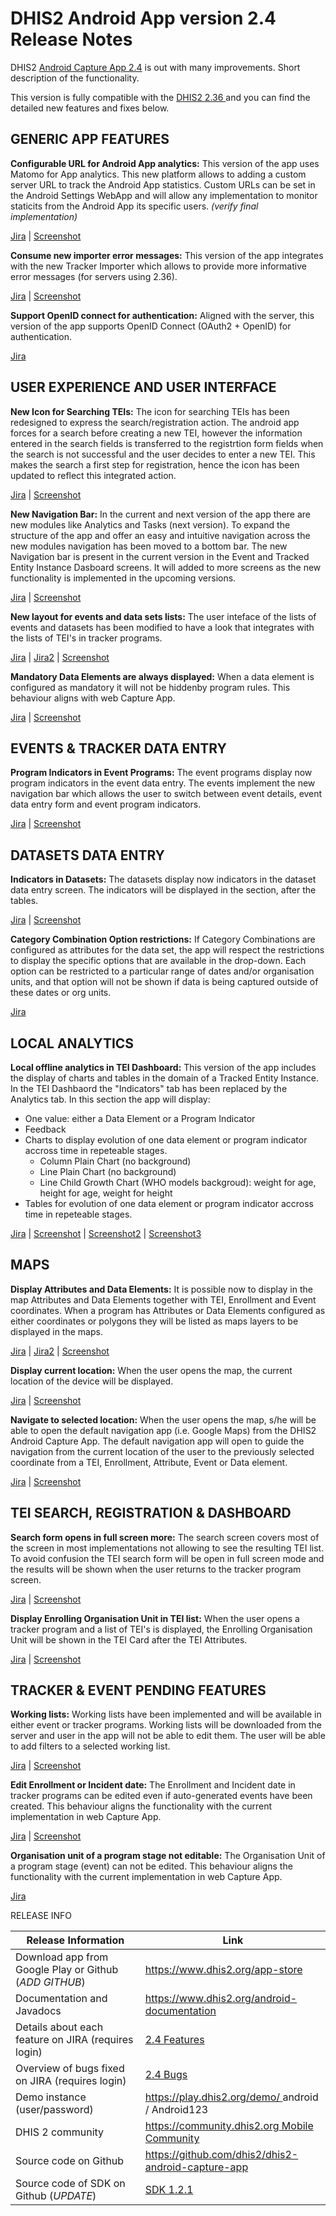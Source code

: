 # DHIS2 Android App version 2.4 Release Notes

DHIS2 [Android Capture App 2.4](https://www.dhis2.org/android-2-4) is out with many improvements. 
Short description of the functionality.

This version is fully compatible with the [DHIS2 2.36 ](https://www.dhis2.org/235) and you can find the detailed new features and fixes below.


## GENERIC APP FEATURES 
**Configurable URL for Android App analytics:**  This version of the app uses Matomo for App analytics. This new platform allows to adding a custom server URL to track the Android App statistics. Custom URLs can be set in the Android Settings WebApp and will allow any implementation to  monitor staticits from the Android App its specific users. *(verify final implementation)* 

[Jira](https://jira.dhis2.org/browse/ANDROAPP-3464) | [Screenshot](*https://Update_URL*)

**Consume new importer error messages:**  This version of the app integrates with the new Tracker Importer which allows to provide more informative error messages (for servers using 2.36).

[Jira](https://jira.dhis2.org/browse/ANDROAPP-2582) | [Screenshot](*https://Update_URL*)

**Support OpenID connect for authentication:**  Aligned with the server, this version of the app supports OpenID Connect (OAuth2 + OpenID) for authentication.

[Jira ](https://jira.dhis2.org/browse/ANDROAPP-3310) 


## USER EXPERIENCE AND USER INTERFACE
**New Icon for Searching TEIs:** The icon for searching TEIs has been redesigned to express the search/registration action. The android app forces for a search before creating a new TEI, however the information entered in the search fields is transferred to the registrtion form fields when the search is not successful and the user decides to enter a new TEI. This makes the search a first step for registration, hence the icon has been updated to reflect this integrated action.

[Jira](https://jira.dhis2.org/browse/ANDROAPP-3527) | [Screenshot](*https://Update_URL*)

**New Navigation Bar:** In the current and next version of the app there are new modules like Analytics and Tasks (next version). To expand the structure of the app and offer an easy and intuitive navigation across the new modules navigation has been moved to a bottom bar. The new Navigation bar is present in the current version in the Event and Tracked Entity Instance Dasboard screens. It will added to more screens as the new functionality is implemented in the upcoming versions.  

[Jira](https://jira.dhis2.org/browse/ANDROAPP-3510) | [Screenshot](*https://Update_URL*)

**New layout for events and data sets lists:** The user inteface of the lists of events and datasets has been modified to have a look that integrates with the lists of TEI's in tracker programs.

[Jira](https://jira.dhis2.org/browse/ANDROAPP-3562) | [Jira2](https://jira.dhis2.org/browse/ANDROAPP-3563) | [Screenshot](*https://Update_URL*)

**Mandatory Data Elements are always displayed:** When a data element is configured as mandatory it will not be hiddenby program rules. This behaviour aligns with web Capture App. 

[Jira](https://jira.dhis2.org/browse/ANDROAPP-3497) | [Screenshot](*https://Update_URL*)

## EVENTS & TRACKER DATA ENTRY

**Program Indicators in Event Programs:** The event programs display now program indicators in the event data entry. The events implement the new navigation bar which allows the user to switch between event details, event data entry form and event program indicators.

[Jira](https://jira.dhis2.org/browse/ANDROAPP-3463) | [Screenshot](*https://Update_URL*)

## DATASETS DATA ENTRY
**Indicators in Datasets:** The datasets display now indicators in the dataset data entry screen. The indicators will be displayed in the section, after the tables. 

[Jira](https://jira.dhis2.org/browse/ANDROAPP-3464) | [Screenshot](*https://Update_URL*)

**Category Combination Option restrictions:** If Category Combinations are configured as attributes for the data set, the app will respect the restrictions to display the specific options that are available in the drop-down. Each option can be restricted to a particular range of dates and/or organisation units, and that option will not be shown if data is being captured outside of these dates or org units.

[Jira](https://jira.dhis2.org/browse/ANDROAPP-1153) 


## LOCAL ANALYTICS
**Local offline analytics in TEI Dashboard:** This version of the app includes the display of charts and tables in the domain of a Tracked Entity Instance. In the TEI Dashbaord the "Indicators" tab has been replaced by the Analytics tab. In this section the app will display:

- One value: either a Data Element or a Program Indicator
- Feedback
- Charts to display evolution of one data element or program indicator accross time in repeteable stages.
  - Column Plain Chart (no background)
  - Line Plain Chart (no background)
  - Line Child Growth Chart (WHO models backgroud): weight for age, height for age, weight for height
- Tables for evolution of one data element or program indicator accross time in repeteable stages.

[Jira](https://jira.dhis2.org/browse/ANDROAPP-664) | [Screenshot](*https://Update_URL*) | [Screenshot2](*https://Update_URL*) | [Screenshot3](*https://Update_URL*)

## MAPS
**Display Attributes and Data Elements:** It is possible now to display in the map Attributes and Data Elements together with TEI, Enrollment and Event coordinates. When a program has Attributes or Data Elements configured as either coordinates or polygons they will be listed as maps layers to be displayed in the maps. 

[Jira](https://jira.dhis2.org/browse/ANDROAPP-2893) | [Jira2](https://jira.dhis2.org/browse/ANDROAPP-2978) | [Screenshot](*https://Update_URL*)

**Display current location:** When the user opens the map, the current location of the device will be displayed.

[Jira](https://jira.dhis2.org/browse/ANDROAPP-3466) | [Screenshot](*https://Update_URL*)

**Navigate to selected location:** When the user opens the map, s/he will be able to open the default navigation app (i.e. Google Maps) from the DHIS2 Android Capture App. The default navigation app will open to guide the navigation from the current location of the user to the previously selected coordinate from a TEI, Enrollment, Attribute, Event or Data element.

[Jira](https://jira.dhis2.org/browse/ANDROAPP-3467) | [Screenshot](*https://Update_URL*)


## TEI SEARCH, REGISTRATION & DASHBOARD

**Search form opens in full screen more:** The search screen covers most of the screen in most implementations not allowing to see the resulting TEI list. To avoid confusion the TEI search form will be open in full screen mode and the results will be shown when the user returns to the tracker program screen. 

[Jira](https://jira.dhis2.org/browse/ANDROAPP-3528) | [Screenshot](*https://Update_URL*) 

**Display Enrolling Organisation Unit in TEI list:** When the user opens a tracker program and a list of TEI's is displayed, the Enrolling Organisation Unit will be shown in the TEI Card after the TEI Attributes. 

[Jira](https://jira.dhis2.org/browse/ANDROAPP-3039) | [Screenshot](*https://Update_URL*)


## TRACKER & EVENT PENDING FEATURES
**Working lists:** Working lists have been implemented and will be available in either event or tracker programs. Working lists will be downloaded from the server and user in the app will not be able to edit them. The user will be able to add filters to a selected working list. 

[Jira](https://jira.dhis2.org/browse/ANDROAPP-651) | [Screenshot](*https://Update_URL*)

**Edit Enrollment or Incident date:** The Enrollment and Incident date in tracker programs can be edited even if auto-generated events have been created. This behaviour aligns the functionality with the current implementation in web Capture App.

[Jira](https://jira.dhis2.org/browse/ANDROAPP-2510) | [Screenshot](*https://Update_URL*)

**Organisation unit of a program stage not editable:** The Organisation Unit of a program stage (event) can not be edited. This behaviour aligns the functionality with the current implementation in web Capture App.

[Jira](https://jira.dhis2.org/browse/ANDROAPP-3019) 



RELEASE INFO

|Release Information|Link|
| --- | --- |
|Download app from Google Play or Github (*ADD GITHUB*)|[https://www.dhis2.org/app-store ](https://www.dhis2.org/app-store)| 
|Documentation and Javadocs|[https://www.dhis2.org/android-documentation ](https://www.dhis2.org/android-documentation)|
|Details about each feature on JIRA (requires login)|[2.4 Features ](https://jira.dhis2.org/issues/?filter=11956)|
|Overview of bugs fixed on JIRA (requires login)|[2.4 Bugs](https://jira.dhis2.org/issues/?filter=11957)|
|Demo instance (user/password)|[https://play.dhis2.org/demo/ ](https://play.dhis2.org/demo/) android / Android123|
|DHIS 2 community|[https://community.dhis2.org Mobile Community ](https://community.dhis2.org/c/subcommunities/mobile/16)|
|Source code on Github|[https://github.com/dhis2/dhis2-android-capture-app ](https://github.com/dhis2/dhis2-android-capture-app)|
|Source code of SDK on Github (*UPDATE*)|[SDK 1.2.1 ](https://github.com/dhis2/dhis2-android-sdk/releases/tag/1.2.1)| 

